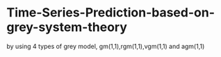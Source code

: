 # Time-Series-Prediction-based-on-grey-system-theory
by using 4 types of grey model, gm(1,1),rgm(1,1),vgm(1,1) and agm(1,1)
